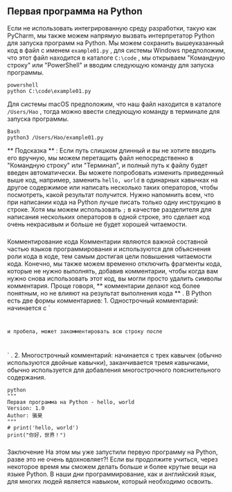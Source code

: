 ## Первая программа на Python
Если не использовать интегрированную среду разработки, такую как PyCharm, мы также можем напрямую вызвать интерпретатор Python для запуска программ на Python. Мы можем сохранить вышеуказанный код в файл с именем
`
example01.py
`
, для системы Windows предположим, что этот файл находится в каталоге
`
C:\code
`
, мы открываем "Командную строку" или "PowerShell" и вводим следующую команду для запуска программы.
```
powershell
python C:\code\example01.py
```
Для системы macOS предположим, что наш файл находится в каталоге
`
/Users/Hao
`
, тогда можно ввести следующую команду в терминале для запуска программы.
```
Bash
python3 /Users/Hao/example01.py
```
>
 
**
Подсказка
**
: Если путь слишком длинный и вы не хотите вводить его вручную, мы можем перетащить файл непосредственно в "Командную строку" или "Терминал", и полный путь к файлу будет введен автоматически.
Вы можете попробовать изменить приведенный выше код, например, заменить
`
hello, world
`
в одинарных кавычках на другое содержимое или написать несколько таких операторов, чтобы посмотреть, какой результат получится. Нужно напомнить всем, что при написании кода на Python лучше писать только одну инструкцию в строке. Хотя мы можем использовать
`
;
`
в качестве разделителя для написания нескольких операторов в одной строке, это сделает код очень некрасивым и больше не будет хорошей читаемости.
###
 Комментирование кода
Комментарии являются важной составной частью языков программирования и используются для объяснения роли кода в коде, тем самым достигая цели повышения читаемости кода. Конечно, мы также можем временно отключить фрагменты кода, которые не нужно выполнять, добавив комментарии, чтобы когда вам нужно снова использовать этот код, вы могли просто удалить символы комментария. Проще говоря,
**
комментарии делают код более понятным, но не влияют на результат выполнения кода
**
.
В Python есть две формы комментариев:
1.
 Однострочный комментарий: начинается с
`
#
`
и пробела, может закомментировать всю строку после
`
#
`
.
2.
 Многострочный комментарий: начинается с трех кавычек (обычно используются двойные кавычки), заканчивается тремя кавычками, обычно используется для добавления многострочного пояснительного содержания.
```
python
"""
Первая программа на Python - hello, world
Version: 1.0
Author: 骆昊
"""
# print('hello, world')
print("你好，世界！")
```
###
 Заключение
На этом мы уже запустили первую программу на Python, разве это не очень вдохновляет?! Если вы продолжите учиться, через некоторое время мы сможем делать больше и более крутые вещи на языке Python. В наши дни программирование, как и английский язык, для многих людей является навыком, который необходимо освоить.
